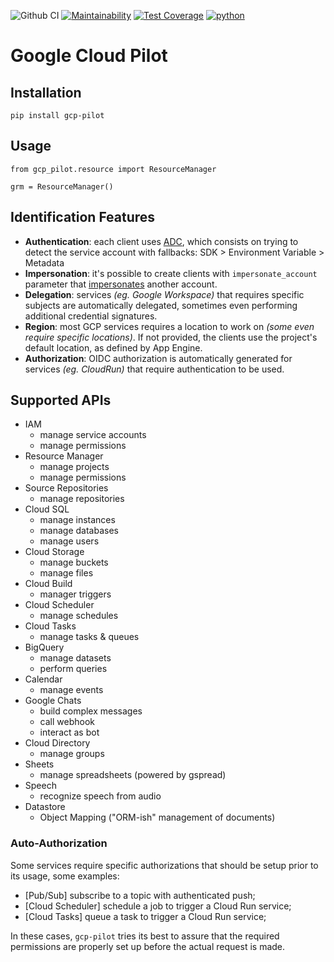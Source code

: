 ![Github CI](https://github.com/flamingo-run/gcp-pilot/workflows/Github%20CI/badge.svg)
[![Maintainability](https://api.codeclimate.com/v1/badges/0e03784af54dab4a7ebe/maintainability)](https://codeclimate.com/github/flamingo-run/gcp-pilot/maintainability)
[![Test Coverage](https://api.codeclimate.com/v1/badges/0e03784af54dab4a7ebe/test_coverage)](https://codeclimate.com/github/flamingo-run/gcp-pilot/test_coverage)
[![python](https://img.shields.io/badge/python-3.8-blue.svg)]()

# Google Cloud Pilot

## Installation

`pip install gcp-pilot`

## Usage

```
from gcp_pilot.resource import ResourceManager

grm = ResourceManager()
```

## Identification Features

- **Authentication**: each client uses [ADC](https://cloud.google.com/docs/authentication/production#automatically),
which consists on trying to detect the service account with fallbacks: SDK > Environment Variable > Metadata
- **Impersonation**: it's possible to create clients with ``impersonate_account`` parameter that [impersonates](https://cloud.google.com/iam/docs/impersonating-service-accounts#allow-impersonation) another account.
- **Delegation**: services _(eg. Google Workspace)_ that requires specific subjects are automatically delegated, sometimes even performing additional credential signatures.
- **Region**: most GCP services requires a location to work on *(some even require specific locations)*. If not provided, the clients use the project's default location, as defined by App Engine.
- **Authorization**: OIDC authorization is automatically generated for services *(eg. CloudRun)* that require authentication to be used.

## Supported APIs

- IAM
   - manage service accounts
   - manage permissions
- Resource Manager
   - manage projects
   - manage permissions
- Source Repositories
   - manage repositories
- Cloud SQL
   - manage instances
   - manage databases
   - manage users
- Cloud Storage
   - manage buckets
   - manage files
- Cloud Build
   - manager triggers
- Cloud Scheduler
   - manage schedules
- Cloud Tasks
   - manage tasks & queues
- BigQuery
   - manage datasets
   - perform queries
- Calendar
   - manage events
- Google Chats
   - build complex messages
   - call webhook
   - interact as bot
- Cloud Directory
   - manage groups
- Sheets
   - manage spreadsheets (powered by gspread)
- Speech
   - recognize speech from audio
- Datastore
   - Object Mapping ("ORM-ish" management of documents)


### Auto-Authorization

Some services require specific authorizations that should be setup prior to its usage, some examples:
- [Pub/Sub] subscribe to a topic with authenticated push;
- [Cloud Scheduler] schedule a job to trigger a Cloud Run service;
- [Cloud Tasks] queue a task to trigger a Cloud Run service;

In these cases, `gcp-pilot` tries its best to assure that the required permissions are properly set up 
before the actual request is made.
